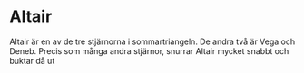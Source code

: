# Altair

Altair är en av de tre stjärnorna i sommartriangeln. De andra två är Vega och
Deneb. Precis som många andra stjärnor, snurrar Altair mycket snabbt och buktar
då ut
